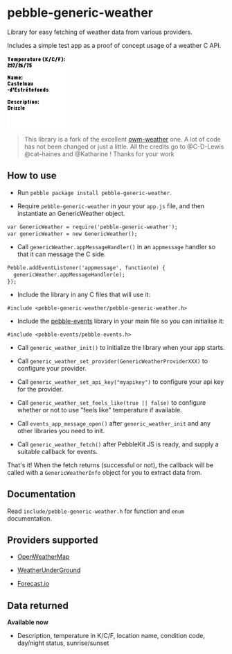 # pebble-generic-weather

Library for easy fetching of weather data from various providers.

Includes a simple test app as a proof of concept usage of a weather C API.

![basalt](screenshots/basalt.png)

> This library is a fork of the excellent [owm-weather](https://github.com/pebble-hacks/owm-weather) one.
> A lot of code has not been changed or just a little.
> All the credits go to @C-D-Lewis @cat-haines and @Katharine ! Thanks for your work

## How to use

* Run `pebble package install pebble-generic-weather`.

* Require `pebble-generic-weather` in your your `app.js` file, and then instantiate an GenericWeather object.

```
var GenericWeather = require('pebble-generic-weather');
var genericWeather = new GenericWeather();
```

* Call `genericWeather.appMessageHandler()` in an `appmessage` handler so that it can message the C side.

```
Pebble.addEventListener('appmessage', function(e) {
  genericWeather.appMessageHandler(e);
});
```

* Include the library in any C files that will use it:

```
#include <pebble-generic-weather/pebble-generic-weather.h>
```

* Include the [pebble-events](https://www.npmjs.com/package/pebble-events) library in your main file
so you can initialise it:

```
#include <pebble-events/pebble-events.h>
```

* Call `generic_weather_init()` to initialize the library when your app starts.

* Call `generic_weather_set_provider(GenericWeatherProviderXXX)` to configure your provider.

* Call `generic_weather_set_api_key("myapikey")` to configure your api key for the provider.

* Call `generic_weather_set_feels_like(true || false)` to configure whether or not to use "feels like" temperature if available.

* Call `events_app_message_open()` after `generic_weather_init` and any other libraries you need to init.

* Call `generic_weather_fetch()` after PebbleKit JS is ready, and supply a suitable
  callback for events.

That's it! When the fetch returns (successful or not), the callback will be called with a `GenericWeatherInfo` object for you to extract data from.

## Documentation

Read `include/pebble-generic-weather.h` for function and `enum` documentation.

## Providers supported

* [OpenWeatherMap](http://home.openweathermap.org)

* [WeatherUnderGround](https://www.wunderground.com)

* [Forecast.io](http://forecast.io)

## Data returned

**Available now**

* Description, temperature in K/C/F, location name, condition code, day/night status, sunrise/sunset


